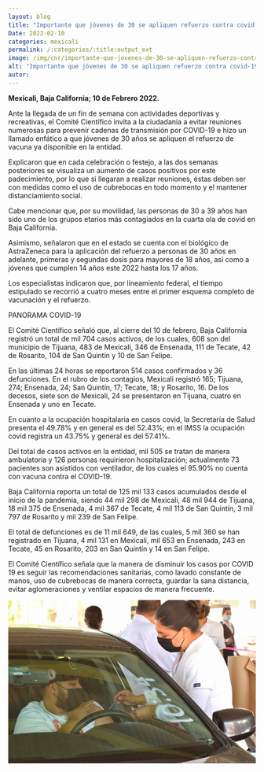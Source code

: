 ```yaml
---
layout: blog
title: "Importante que jóvenes de 30 se apliquen refuerzo contra covid-19"
Date: 2022-02-10
categories: mexicali
permalink: /:categories/:title:output_ext
image: /img/cnr/importante-que-jovenes-de-30-se-apliquen-refuerzo-contra-covid.png
alt: "Importante que jóvenes de 30 se apliquen refuerzo contra covid-19"
autor:
---
```


**Mexicali, Baja California; 10 de Febrero 2022.** 

Ante la llegada de un fin de semana con actividades deportivas y recreativas, el Comité Científico invita a la ciudadanía a evitar reuniones numerosas para prevenir cadenas de transmisión por COVID-19 e hizo un llamado enfático a que jóvenes de 30 años se apliquen el refuerzo de vacuna ya disponible en la entidad.

Explicaron que en cada celebración o festejo, a las dos semanas posteriores se visualiza un aumento de casos positivos por este padecimiento, por lo que si llegaran a realizar reuniones, éstas deben ser con medidas como el uso de cubrebocas en todo momento y el mantener distanciamiento social.

Cabe mencionar que, por su movilidad, las personas de 30 a 39 años han sido uno de los grupos etarios más contagiados en la cuarta ola de covid en Baja California.

Asimismo, señalaron que en el estado se cuenta con el biológico de AstraZeneca para la aplicación del refuerzo a personas de 30 años en adelante, primeras y segundas dosis para mayores de 18 años, así como a jóvenes que cumplen 14 años este 2022 hasta los 17 años.

Los especialistas indicaron que, por lineamiento federal, el tiempo estipulado se recorrió a cuatro meses entre el primer esquema completo de vacunación y el refuerzo.

PANORAMA COVID-19

El Comité Científico señaló que, al cierre del 10 de febrero, Baja California registró un total de mil 704 casos activos, de los cuales, 608 son del municipio de Tijuana, 483 de Mexicali, 346 de Ensenada, 111 de Tecate, 42 de Rosarito, 104 de San Quintín y 10 de San Felipe. 

En las últimas 24 horas se reportaron 514 casos confirmados y 36 defunciones. En el rubro de los contagios, Mexicali registró 165; Tijuana, 274; Ensenada, 24; San Quintín, 17; Tecate, 18; y Rosarito, 16. De los decesos, siete son de Mexicali, 24 se presentaron en Tijuana, cuatro en Ensenada y uno en Tecate.

En cuanto a la ocupación hospitalaria en casos covid, la Secretaría de Salud presenta el 49.78% y en general es del 52.43%; en el IMSS la ocupación covid registra un 43.75% y general es del 57.41%. 

Del total de casos activos en la entidad, mil 505 se tratan de manera ambulatoria y 126 personas requirieron hospitalización; actualmente 73 pacientes son asistidos con ventilador, de los cuales el 95.90% no cuenta con vacuna contra el COVID-19. 

Baja California reporta un total de 125 mil 133 casos acumulados desde el inicio de la pandemia, siendo 44 mil 298 de Mexicali, 48 mil 944 de Tijuana, 18 mil 375 de Ensenada, 4 mil 367 de Tecate, 4 mil 113 de San Quintín, 3 mil 797 de Rosarito y mil 239 de San Felipe. 

El total de defunciones es de 11 mil 649, de las cuales, 5 mil 360 se han registrado en Tijuana, 4 mil 131 en Mexicali, mil  653 en Ensenada, 243 en Tecate, 45 en Rosarito, 203 en San Quintín y 14 en San Felipe.

El Comité Científico señala que la manera de disminuir los casos por COVID 19 es seguir las recomendaciones sanitarias, como lavado constante de manos, uso de cubrebocas de manera correcta, guardar la sana distancia, evitar aglomeraciones y ventilar espacios de manera frecuente.

<div id="carouselExampleSlidesOnly" class="carousel slide" data-ride="carousel">
  <div class="carousel-inner">
    <div class="carousel-item active">
       <img class="d-block w-100" src="/img/cnr/importante-que-jovenes-de-30-se-apliquen-refuerzo-contra-covid.png" loading="lazy"  alt="Importante que jóvenes de 30 se apliquen refuerzo contra covid-19">
    </div>
  </div>
</div>